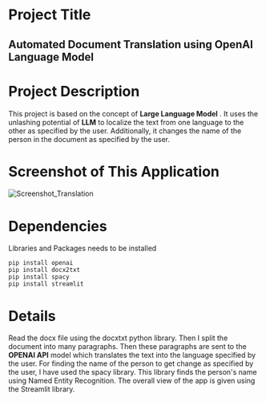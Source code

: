 # Project Title
## **Automated Document Translation using OpenAI Language Model**
# Project Description
This project is based on the concept of **Large Language Model** . It uses the unlashing potential of **LLM** to localize the text from one language to the other as specified by the user. 
Additionally, it changes the name of the person in the document as specified by the user.
# Screenshot of This Application
![Screenshot_Translation](https://github.com/Jayapradha015/Translation_App/assets/119176840/104fb87e-6e2c-483b-9018-1e14ee32b690)
# Dependencies
Libraries and Packages needs to be installed
```
pip install openai
pip install docx2txt
pip install spacy
pip install streamlit
```
# Details
Read the docx file using the docxtxt python library. Then I split the document into many paragraphs. Then these paragraphs are sent to the **OPENAI API** model which translates the text into the language specified by the user. For finding the name of the person to get change as specified by the user, I have used the spacy library. This library finds the person's name using Named Entity Recognition. The overall view of the app is given using the Streamlit library.
